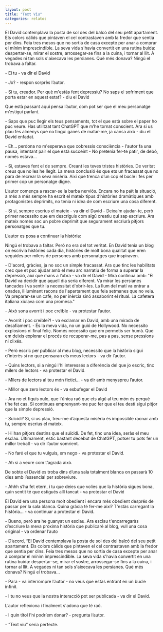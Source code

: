 ```yaml
---
layout: post
title: "Text Viu"
categories: relatos
---
```

El David contemplava la posta de sol des del balcó del seu petit apartament. Els colors càlids que pintaven el cel contrastaven amb la fredor que sentia per dins. Feia tres mesos que no sortia de casa excepte per anar a comprar el mínim imprescindible. La seva vida s'havia convertit en una rutina buida: despertar-se, mirar el sostre, arrossegar-se fins a la cuina, i tornar al llit. A vegades ni tan sols s'aixecava les persianes. Què més donava? Ningú el trobava a faltar.

\- Ei tu - va dir el David

\- Jo? - respon sorprès l’autor.

\- Sí tu, creador. Per què m'estàs fent depressiu? No saps el sofriment que porta estar en aquest estat? - diu el David

Que està passant aquí pensa l’autor, com pot ser que el meu personatge m’estigui parlant.

\- Saps que puc llegir els teus pensaments, tot el que està sobre el paper ho puc veure. Has utilitzat tant ChatGPT que m’he tornat conscient. Ara si us plau fes almenys que no tingui ganes de matar-me, ja cansa això - diu el David enfadat.

\- Eh… perdona no m'esperava que cobressis consciència - l'autor fa una pausa, intentant pair el que està succeint - No pretenia fer-te patir, de debò, només estava…

\- Sí, estaves fent el de sempre. Creant les teves tristes històries. De veritat creus que no les he llegit. La meva conclusió és que ets un fracassat que no para de recrear la seva misèria. Així que trenca d’un cop el bucle i fes per primer cop un personatge digne.

L’autor comença a rascar-se la barba nerviós. Encara no ha paït la situació, a més a més sempre ha escrit el mateix tipus d’històries dramàtiques amb protagonistes deprimits, no tenia ni idea de com escriure una cosa diferent.

\- Si si, sempre escrius el mateix - va dir el David - Deixa’m ajudar-te, però primer necessito que em descriguis com algú creatiu qui sap escriure. Ara mateix només soc un pobre deprimit que segurament escriurà pitjors personatges que tu.

L’autor es posa a continuar la història:

Ningú el trobava a faltar. Però no era del tot veritat. En David tenia un blog on escrivia històries cada dia, històries de molt bona qualitat que eren seguides per milers de persones amb personatges que inspiraven.

\- D'acord, gràcies, ja no soc un simple fracassat. Ara que tinc les habilitats crec que et puc ajudar amb el meu arc narratiu de forma a  superar la depressió, així que mans a l’obra - va dir el David - Mira continua amb: "El David va decidir que aquell dia seria diferent. Va mirar les persianes tancades i va sentir la necessitat d'obrir-les. La llum del matí va entrar a onades, il·luminant racons de l'apartament que feia setmanes que no veia. Va preparar-se un cafè, no per inèrcia sinó assaborint el ritual. La cafetera italiana xiulava com una promesa."

\- Això sona avorrit i poc creïble - va protestar l’autor.

\- Avorrit i poc creïble?! - va exclamar en David, amb una mirada de desafiament. - És la meva vida, no un guió de Hollywood. No necessito explosions ni final feliç. Només necessito que em permetis ser humà. Que em deixis explorar el procés de recuperar-me, pas a pas, sense pressions ni clixés.

\- Però escric per publicar al meu blog, necessito que la història sigui d’interès si no que pensaran els meus lectors - va dir l’autor.

\- Quins lectors, si a ningú l'hi interessés a diferència del que jo escric, tinc milers de lectors - va protestar el David.

\- Milers de lectors al teu món fictici… - va dir amb menyspreu l’autor.

\- Millor que zero lectors és - va esbufegar el David

\- Ara no et fiquis xulo, que l'única raó que ets algú al teu món és perquè t’he fet cas. Si continues emprenyant-me puc fer que el teu destí sigui pitjor que la simple depressió. 

\- Suïcidi? Si, si us plau, treu-me d’aquesta misèria és impossible raonar amb tu, sempre escrius el mateix.

\- Hi han pitjors destins que el suïcidi. De fet, tinc una idea, seràs el meu esclau. Últimament, estic bastant decebut de ChatGPT, potser tu pots fer un millor treball - va dir l’autor somrient.

\- No faré el que tu vulguis, em nego - va protestar el David.

\- Ah si a veure com t’agrada això.

De sobte el David es troba dins d’una sala totalment blanca on passarà 10 dies amb l’essencial per sobreviure.

\- Ahhh s’ha fet etern, i tu que deies que volies que la història sigues bona, quin sentit té que estigués allí tancat - va protestar el David

El David era una persona molt obedient i encara més obedient després de passar per la sala blanca.
Quina gràcia té fer-me així? T'estàs carregant la història… - va continuar a protestar el David.

\- Bueno, però ara he guanyat un esclau. Ara esclau t'encarregaràs d’escriure la meva pròxima història que publicaré al blog, vull una cosa original - va ordenar l’auto

\- D’acord, “El David contemplava la posta de sol des del balcó del seu petit apartament. Els colors càlids que pintaven el cel contrastaven amb la fredor que sentia per dins. Feia tres mesos que no sortia de casa excepte per anar a comprar el mínim imprescindible. La seva vida s'havia convertit en una rutina buida: despertar-se, mirar el sostre, arrossegar-se fins a la cuina, i tornar al llit. A vegades ni tan sols s'aixecava les persianes. Què més donava? Ningú el trobava… 

\- Para - va interrompre l’autor - no veus que estàs entrant en un bucle infinit.

\- I tu no veus que la nostra interacció pot ser publicada - va dir el David.

L’autor reflexiona i finalment s'adona que té raó.

\- I quin títol l'hi podríem donar? - pregunta l’autor.

\- “Text viu” seria perfecte.
